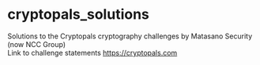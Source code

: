 # cryptopals_solutions
Solutions to the Cryptopals cryptography challenges by Matasano Security (now NCC Group)  
Link to challenge statements https://cryptopals.com
